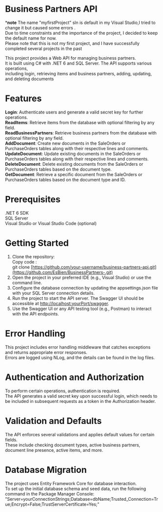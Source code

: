 # Business Partners API
***note** The  name "myfirstProject" sln is default in my Visual Studio,I tried to change it but caused some errors . </br>
Due to time constraints and the importance of the project, I decided to keep the default name for now. </br>
Please note that this is not my first project, and I have successfully completed several projects in the past </br>

This project provides a Web API for managing business partners. </br>
It is built using C# with .NET 6 and SQL Server. The API supports various operations, </br>
including login, retrieving items and business partners, adding, updating, and deleting documents </br>

# Features
**Login**: Authenticate users and generate a valid secret key for further operations. </br>
**ReadItems**: Retrieve items from the database with optional filtering by any field. </br>
**ReadBusinessPartners**: Retrieve business partners from the database with optional filtering by any field. </br>
**AddDocument**: Create new documents in the SaleOrders or PurchaseOrders tables along with their respective lines and comments. </br>
**UpdateDocument**: Update existing documents in the SaleOrders or PurchaseOrders tables along with their respective lines and comments. </br>
**DeleteDocument**: Delete existing documents from the SaleOrders or PurchaseOrders tables based on the document type. </br>
**GetDocument**: Retrieve a specific document from the SaleOrders or PurchaseOrders tables based on the document type and ID. </br>

# Prerequisites
.NET 6 SDK </br>
SQL Server </br>
Visual Studio or Visual Studio Code (optional) </br>

# Getting Started
1. Clone the repository: </br>
Copy code : </br>
git clone [https://github.com/your-username/business-partners-api.git](https://github.com/EsBien/BusinessPartners-.git) </br>
2. Open the project in your preferred IDE (e.g., Visual Studio) or use the command line. </br>
3. Configure the database connection by updating the appsettings.json file with your SQL Server connection details. </br>
4. Run the project to start the API server. The Swagger UI should be accessible at [http://localhost:yourPort/swagger](https://localhost:7072/swagger/index.html). </br>
5. Use the Swagger UI or any API testing tool (e.g., Postman) to interact with the API endpoints. </br>

# Error Handling
This project includes error handling middleware that catches exceptions and returns appropriate error responses. </br>
Errors are logged using NLog, and the details can be found in the log files. </br>

# Authentication and Authorization
To perform certain operations, authentication is required.</br>
The API generates a valid secret key upon successful login, which needs to be included in subsequent requests as a token in the Authorization header. </br>

# Validation and Defaults
The API enforces several validations and applies default values for certain fields. </br>
These include checking document types, active business partners, document line presence, active items, and more. </br>

# Database Migration
The project uses Entity Framework Core for database interaction. </br>
To set up the initial database schema and seed data, run the following command in the Package Manager Console: </br>
"Server=yourConnectionStrings;Database=dbName;Trusted_Connection=True;Encrypt=False;TrustServerCertificate=Yes;" </br>
